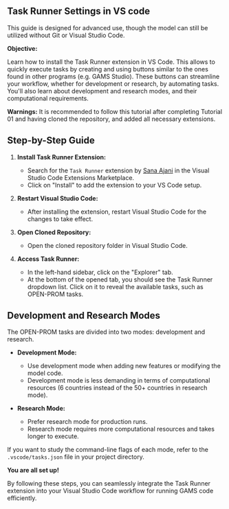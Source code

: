 ## Task Runner Settings in VS code

This guide is designed for advanced use, though the model can still be utilized without Git or Visual Studio Code.

**Objective:**

Learn how to install the Task Runner extension in VS Code. This allows to quickly execute tasks by creating and using buttons similar to the ones found in other programs (e.g. GAMS Studio). These buttons can streamline your workflow, whether for development or research, by automating tasks. You'll also learn about development and research modes, and their computational requirements. 

**Warnings:**
It is recommended to follow this tutorial after completing Tutorial 01 and having cloned the repository, and added all necessary extensions.

## Step-by-Step Guide

1. **Install Task Runner Extension:**
   - Search for the `Task Runner` extension by [Sana Ajani](https://marketplace.visualstudio.com/items?itemName=sanaajani.taskrunner) in the Visual Studio Code Extensions Marketplace.
   - Click on "Install" to add the extension to your VS Code setup.

2. **Restart Visual Studio Code:**
   - After installing the extension, restart Visual Studio Code for the changes to take effect.

3. **Open Cloned Repository:**
   - Open the cloned repository folder in Visual Studio Code.

4. **Access Task Runner:**
   - In the left-hand sidebar, click on the "Explorer" tab.
   - At the bottom of the opened tab, you should see the Task Runner dropdown list. Click on it to reveal the available tasks, such as OPEN-PROM tasks.

## Development and Research Modes

The OPEN-PROM tasks are divided into two modes: development and research.

- **Development Mode:**
  - Use development mode when adding new features or modifying the model code.
  - Development mode is less demanding in terms of computational resources (6 countries instead of the 50+ countries in research mode).

- **Research Mode:**
  - Prefer research mode for production runs.
  - Research mode requires more computational resources and takes longer to execute.

If you want to study the command-line flags of each mode, refer to the `.vscode/tasks.json` file in your project directory.

**You are all set up!**

By following these steps, you can seamlessly integrate the Task Runner extension into your Visual Studio Code workflow for running GAMS code efficiently.
